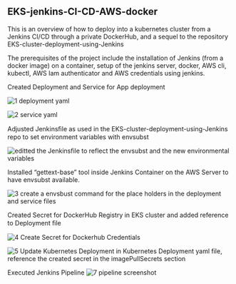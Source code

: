 ## EKS-jenkins-CI-CD-AWS-docker
This is an overview of how to deploy into a kubernetes cluster from a Jenkins CI/CD through a private DockerHub, and a sequel to the repository  EKS-cluster-deployment-using-Jenkins 

The prerequisites of the project include the installation of Jenkins (from a docker image) on a container, setup of the jenkins server, docker, AWS cli, kubectl, AWS Iam authenticator and AWS credentials using jenkins.

Created Deployment and Service for App deployment

![1  deployment yaml](https://github.com/opeyemiagbadero/EKS-jenkins-CI-CD-AWS-docker/assets/79456052/6405ab30-1317-4658-9a15-d886c03db832)


![2  service yaml](https://github.com/opeyemiagbadero/EKS-jenkins-CI-CD-AWS-docker/assets/79456052/b1907773-ada4-435f-9198-9b51a512ab5d)

Adjusted Jenkinsﬁle as used in the EKS-cluster-deployment-using-Jenkins repo to set environment variables with envsubst

![editted the Jenkinsfile to reflect the envsubst and the new environmental variables](https://github.com/opeyemiagbadero/EKS-jenkins-CI-CD-AWS-docker/assets/79456052/ca59e632-87a8-4902-9afc-15bf2d79d597)


Installed “gettext-base” tool inside Jenkins Container on the AWS Server to have envsubst available. 

![3  create a envsbust command for the place holders in the deployment and service files](https://github.com/opeyemiagbadero/EKS-jenkins-CI-CD-AWS-docker/assets/79456052/fd3398f2-5e86-42ad-a128-10910a7f2304)

Created Secret for DockerHub Registry in EKS cluster and added reference to Deployment ﬁle

![4  Create Secret for Dockerhub Credentials](https://github.com/opeyemiagbadero/EKS-jenkins-CI-CD-AWS-docker/assets/79456052/e34048fe-b508-4eeb-8852-8003c392e8c8)


![5  Update Kubernetes Deployment in Kubernetes Deployment yaml file, reference the created secret in the imagePullSecrets section](https://github.com/opeyemiagbadero/EKS-jenkins-CI-CD-AWS-docker/assets/79456052/ce8d1745-609e-4ed3-aef8-4fab1db7c996)

Executed Jenkins Pipeline
![7  pipeline screenshot](https://github.com/opeyemiagbadero/EKS-jenkins-CI-CD-AWS-docker/assets/79456052/8a2d10c1-586a-4121-b990-3c0120a60d6f)
